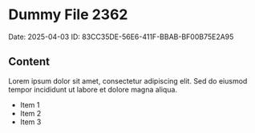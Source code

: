 # Dummy File 2362

Date: 2025-04-03
ID: 83CC35DE-56E6-411F-BBAB-BF00B75E2A95

## Content

Lorem ipsum dolor sit amet, consectetur adipiscing elit.
Sed do eiusmod tempor incididunt ut labore et dolore magna aliqua.

* Item 1
* Item 2
* Item 3

